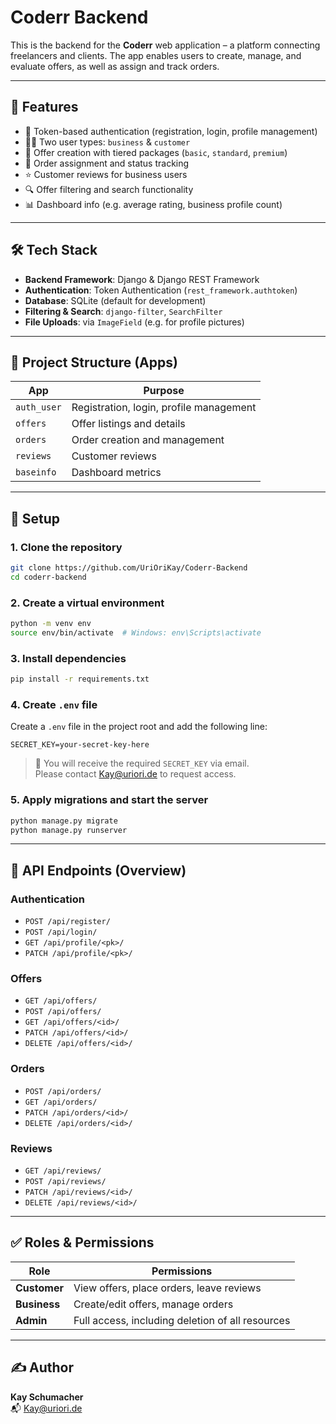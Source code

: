
# Coderr Backend

This is the backend for the **Coderr** web application – a platform connecting freelancers and clients. The app enables users to create, manage, and evaluate offers, as well as assign and track orders.

---

## 🚀 Features

- 🔐 Token-based authentication (registration, login, profile management)
- 🧑‍💼 Two user types: `business` & `customer`
- 🧾 Offer creation with tiered packages (`basic`, `standard`, `premium`)
- 🛒 Order assignment and status tracking
- ⭐ Customer reviews for business users
- 🔍 Offer filtering and search functionality
- 📊 Dashboard info (e.g. average rating, business profile count)

---

## 🛠️ Tech Stack

- **Backend Framework**: Django & Django REST Framework
- **Authentication**: Token Authentication (`rest_framework.authtoken`)
- **Database**: SQLite (default for development)
- **Filtering & Search**: `django-filter`, `SearchFilter`
- **File Uploads**: via `ImageField` (e.g. for profile pictures)

---

## 📂 Project Structure (Apps)

| App         | Purpose                                 |
|-------------|-----------------------------------------|
| `auth_user` | Registration, login, profile management |
| `offers`    | Offer listings and details              |
| `orders`    | Order creation and management           |
| `reviews`   | Customer reviews                        |
| `baseinfo`  | Dashboard metrics                       |

---

## 🔧 Setup

### 1. Clone the repository

```bash
git clone https://github.com/UriOriKay/Coderr-Backend
cd coderr-backend
```

### 2. Create a virtual environment

```bash
python -m venv env
source env/bin/activate  # Windows: env\Scripts\activate
```

### 3. Install dependencies

```bash
pip install -r requirements.txt
```

### 4. Create `.env` file

Create a `.env` file in the project root and add the following line:

```env
SECRET_KEY=your-secret-key-here
```

> 🔑 You will receive the required `SECRET_KEY` via email.  
> Please contact [Kay@uriori.de](mailto:Kay@uriori.de) to request access.

### 5. Apply migrations and start the server

```bash
python manage.py migrate
python manage.py runserver
```

---

## 🔐 API Endpoints (Overview)

### Authentication
- `POST /api/register/`
- `POST /api/login/`
- `GET /api/profile/<pk>/`
- `PATCH /api/profile/<pk>/`

### Offers
- `GET /api/offers/`
- `POST /api/offers/`
- `GET /api/offers/<id>/`
- `PATCH /api/offers/<id>/`
- `DELETE /api/offers/<id>/`

### Orders
- `POST /api/orders/`
- `GET /api/orders/`
- `PATCH /api/orders/<id>/`
- `DELETE /api/orders/<id>/`

### Reviews
- `GET /api/reviews/`
- `POST /api/reviews/`
- `PATCH /api/reviews/<id>/`
- `DELETE /api/reviews/<id>/`

---

## ✅ Roles & Permissions

| Role       | Permissions                                         |
|------------|-----------------------------------------------------|
| **Customer** | View offers, place orders, leave reviews          |
| **Business** | Create/edit offers, manage orders                 |
| **Admin**    | Full access, including deletion of all resources  |

---

## ✍️ Author

**Kay Schumacher**  
📬 [Kay@uriori.de](mailto:Kay@uriori.de)
